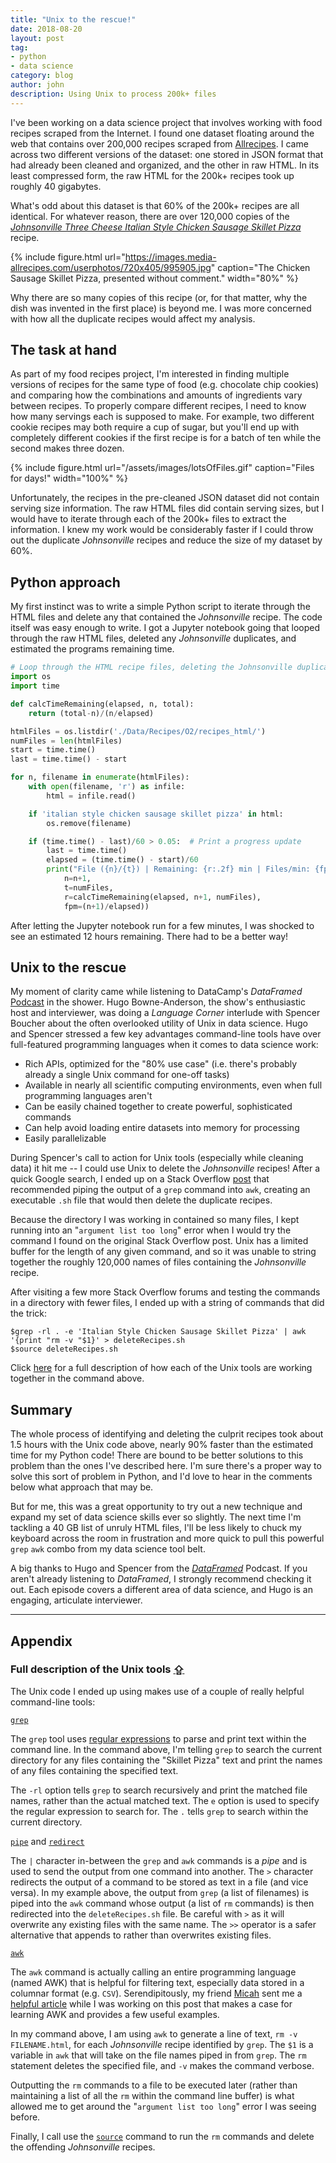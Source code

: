 ```yaml
---
title: "Unix to the rescue!"
date: 2018-08-20
layout: post
tag:
- python
- data science
category: blog
author: john
description: Using Unix to process 200k+ files
---
```


I've been working on a data science project that involves working with food recipes scraped from the Internet. I found one dataset floating around the web that contains over 200,000 recipes scraped from [Allrecipes](http://allrecipes.com/). I came across two different versions of the dataset: one stored in JSON format that had already been cleaned and organized, and the other in raw HTML. In its least compressed form, the raw HTML for the 200k+ recipes took up roughly 40 gigabytes.

What's odd about this dataset is that 60% of the 200k+ recipes are all identical. For whatever reason, there are over 120,000 copies of the [*Johnsonville Three Cheese Italian Style Chicken Sausage Skillet Pizza*](https://www.allrecipes.com/recipe/219661/johnsonville-three-cheese-italian-style-chicken-sausage-skillet-pizza/) recipe.

{% include figure.html url="https://images.media-allrecipes.com/userphotos/720x405/995905.jpg" caption="The Chicken Sausage Skillet Pizza, presented without comment." width="80%" %}

Why there are so many copies of this recipe (or, for that matter, why the dish was invented in the first place) is beyond me. I was more concerned with how all the duplicate recipes would affect my analysis.

## The task at hand
As part of my food recipes project, I'm interested in finding multiple versions of recipes for the same type of food (e.g. chocolate chip cookies) and comparing how the combinations and amounts of ingredients vary between recipes. To properly compare different recipes, I need to know how many servings each is supposed to make. For example, two different cookie recipes may both require a cup of sugar, but you'll end up with completely different cookies if the first recipe is for a batch of ten while the second makes three dozen.

{% include figure.html url="/assets/images/lotsOfFiles.gif" caption="Files for days!" width="100%" %}

Unfortunately, the recipes in the pre-cleaned JSON dataset did not contain serving size information. The raw HTML files did contain serving sizes, but I would have to iterate through each of the 200k+ files to extract the information. I knew my work would be considerably faster if I could throw out the duplicate *Johnsonville* recipes and reduce the size of my dataset by 60%.

## Python approach
My first instinct was to write a simple Python script to iterate through the HTML files and delete any that contained the *Johnsonville* recipe. The code itself was easy enough to write. I got a Jupyter notebook going that looped through the raw HTML files, deleted any *Johnsonville* duplicates, and estimated the programs remaining time.

```python
# Loop through the HTML recipe files, deleting the Johnsonville duplicates
import os
import time

def calcTimeRemaining(elapsed, n, total):
    return (total-n)/(n/elapsed)

htmlFiles = os.listdir('./Data/Recipes/O2/recipes_html/')
numFiles = len(htmlFiles)
start = time.time()
last = time.time() - start

for n, filename in enumerate(htmlFiles):
    with open(filename, 'r') as infile:
        html = infile.read()

    if 'italian style chicken sausage skillet pizza' in html:
        os.remove(filename)

    if (time.time() - last)/60 > 0.05:  # Print a progress update
        last = time.time()
        elapsed = (time.time() - start)/60
        print("File ({n}/{t}) | Remaining: {r:.2f} min | Files/min: {fpm:.2f}".format(
            n=n+1,
            t=numFiles,
            r=calcTimeRemaining(elapsed, n+1, numFiles),
            fpm=(n+1)/elapsed))
```

After letting the Jupyter notebook run for a few minutes, I was shocked to see an estimated 12 hours remaining. There had to be a better way!

## Unix to the rescue
My moment of clarity came while listening to DataCamp's *DataFramed* [Podcast](https://www.datacamp.com/community/podcast/kaggle-future-data-science) in the shower. Hugo Bowne-Anderson, the show's enthusiastic host and interviewer, was doing a *Language Corner* interlude with Spencer Boucher about the often overlooked utility of Unix in data science. Hugo and Spencer stressed a few key advantages command-line tools have over full-featured programming languages when it comes to data science work:

- Rich APIs, optimized for the "80% use case" (i.e. there's probably already a single Unix command for one-off tasks)
- Available in nearly all scientific computing environments, even when full programming languages aren't
- Can be easily chained together to create powerful, sophisticated commands
- Can help avoid loading entire datasets into memory for processing
- Easily parallelizable

During Spencer's call to action for Unix tools (especially while cleaning data) it hit me -- I could use Unix to delete the *Johnsonville* recipes! After a quick Google search, I ended up on a Stack Overflow [post](https://stackoverflow.com/questions/4529134/delete-files-with-string-found-in-file-linux-cli) that recommended piping the output of a `grep` command into `awk`, creating an executable `.sh` file that would then delete the duplicate recipes.

Because the directory I was working in contained so many files, I kept running into an "`argument list too long`" error when I would try the command I found on the original Stack Overflow post. Unix has a limited buffer for the length of any given command, and so it was unable to string together the roughly 120,000 names of files containing the *Johnsonville* recipe.

<a name="full-unix-command"></a>
After visiting a few more Stack Overflow forums and testing the commands in a directory with fewer files, I ended up with a string of commands that did the trick:

```shell
$grep -rl . -e 'Italian Style Chicken Sausage Skillet Pizza' | awk '{print "rm -v "$1}' > deleteRecipes.sh
$source deleteRecipes.sh
```

Click [here](#complete-description) for a full description of how each of the Unix tools are working together in the command above.

## Summary
The whole process of identifying and deleting the culprit recipes took about 1.5 hours with the Unix code above, nearly 90% faster than the estimated time for my Python code! There are bound to be better solutions to this problem than the ones I've described here. I'm sure there's a proper way to solve this sort of problem in Python, and I'd love to hear in the comments below what approach that may be.

But for me, this was a great opportunity to try out a new technique and expand my set of data science skills ever so slightly. The next time I'm tackling a 40 GB list of unruly HTML files, I'll be less likely to chuck my keyboard across the room in frustration and more quick to pull this powerful `grep` `awk` combo from my data science tool belt.

A big thanks to Hugo and Spencer from the [*DataFramed*](https://www.datacamp.com/community/podcast) Podcast. If you aren't already listening to *DataFramed*, I strongly recommend checking it out. Each episode covers a different area of data science, and Hugo is an engaging, articulate interviewer.

---

<a name="complete-description"></a>
## Appendix
### Full description of the Unix tools [⇪](#full-unix-command)
The Unix code I ended up using makes use of a couple of really helpful command-line tools:

[`grep`](https://www.computerhope.com/unix/ugrep.htm)

 The `grep` tool uses [regular expressions](https://en.wikipedia.org/wiki/Regular_expression) to parse and print text within the command line. In the command above, I'm telling `grep` to search the current directory for any files containing the "Skillet Pizza" text and print the names of any files containing the specified text.

 The `-rl` option tells `grep` to search recursively and print the matched file names, rather than the actual matched text. The `e` option is used to specify the regular expression to search for. The `.` tells `grep` to search within the current directory.

[`pipe`](http://www.linfo.org/pipes.html) and [`redirect`](http://www.westwind.com/reference/os-x/commandline/pipes.html#redir-output)

The `|` character in-between the `grep` and `awk` commands is a *pipe* and is used to send the output from one command into another. The `>` character redirects the output of a command to be stored as text in a file (and vice versa). In my example above, the output from `grep` (a list of filenames) is piped into the `awk` command whose output (a list of `rm` commands) is then redirected into the `deleteRecipes.sh` file. Be careful with `>` as it will overwrite any existing files with the same name. The `>>` operator is a safer alternative that appends to rather than overwrites existing files.

[`awk`](http://linuxcommand.org/lc3_adv_awk.php)

The `awk` command is actually calling an entire programming language (named AWK) that is helpful for filtering text, especially data stored in a columnar format (e.g. `CSV`). Serendipitously, my friend [Micah](http://micahjon.com/) sent me a [helpful article](https://gregable.com/2010/09/why-you-should-know-just-little-awk.html) while I was working on this post that makes a case for learning AWK and provides a few useful examples.

In my command above, I am using `awk` to generate a line of text, `rm -v FILENAME.html`, for each *Johnsonville* recipe identified by `grep`. The `$1` is a variable in `awk` that will take on the file names piped in from `grep`. The `rm` statement deletes the specified file, and `-v` makes the command verbose.

Outputting the `rm` commands to a file to be executed later (rather than maintaining a list of all the `rm` within the command line buffer) is what allowed me to get around the "`argument list too long`" error I was seeing before.

Finally, I call use the [`source`](https://bash.cyberciti.biz/guide/Source_command) command to run the `rm` commands and delete the offending *Johnsonville* recipes.
